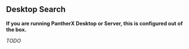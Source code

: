 ---
---

## Desktop Search

**If you are running PantherX Desktop or Server, this is configured out of the box.**

_TODO_
